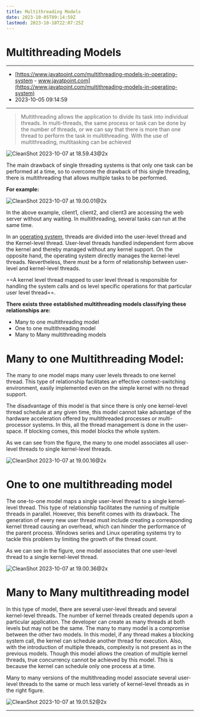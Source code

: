 ```yaml
---
title: Multithreading Models
date: 2023-10-05T09:14:59Z
lastmod: 2023-10-18T22:07:25Z
---
```


# Multithreading Models

---

* [https://www.javatpoint.com/multithreading-models-in-operating-system - www.javatpoint.com](https://www.javatpoint.com/multithreading-models-in-operating-system)
* 2023-10-05 09:14:59

---

> Multithreading allows the application to divide its task into individual threads. In multi-threads, the same process or task can be done by the number of threads, or we can say that there is more than one thread to perform the task in multithreading. With the use of multithreading, multitasking can be achieved

​![CleanShot 2023-10-07 at 18.59.43@2x](assets/CleanShot%202023-10-07%20at%2018.59.43@2x-20231007185953-bq07yw5.png)​

The main drawback of single threading systems is that only one task can be performed at a time, so to overcome the drawback of this single threading, there is multithreading that allows multiple tasks to be performed.

**For example:**

​![CleanShot 2023-10-07 at 19.00.01@2x](assets/CleanShot%202023-10-07%20at%2019.00.01@2x-20231007190005-sv9y163.png)​

In the above example, client1, client2, and client3 are accessing the web server without any waiting. In multithreading, several tasks can run at the same time.

In an [operating system](https://www.javatpoint.com/os-tutorial), threads are divided into the user-level thread and the Kernel-level thread. User-level threads handled independent form above the kernel and thereby managed without any kernel support. On the opposite hand, the operating system directly manages the kernel-level threads. Nevertheless, there must be a form of relationship between user-level and kernel-level threads.

==A kernel level thread mapped to user level thread is responsible for handling the system calls and os level specific operations for that particular user level thread==.

**There exists three established multithreading models classifying these relationships are:**

* Many to one multithreading model
* One to one multithreading model
* Many to Many multithreading models

# Many to one Multithreading Model:

The many to one model maps many user levels threads to one kernel thread. This type of relationship facilitates an effective context-switching environment, easily implemented even on the simple kernel with no thread support.

The disadvantage of this model is that since there is only one kernel-level thread schedule at any given time, this model cannot take advantage of the hardware acceleration offered by multithreaded processes or multi-processor systems. In this, all the thread management is done in the user-space. If blocking comes, this model blocks the whole system.

As we can see from the figure, the many to one model associates all user-level threads to single kernel-level threads.

​![CleanShot 2023-10-07 at 19.00.16@2x](assets/CleanShot%202023-10-07%20at%2019.00.16@2x-20231007190021-xjnaw7n.png)​

# One to one multithreading model

The one-to-one model maps a single user-level thread to a single kernel-level thread. This type of relationship facilitates the running of multiple threads in parallel. However, this benefit comes with its drawback. The generation of every new user thread must include creating a corresponding kernel thread causing an overhead, which can hinder the performance of the parent process. Windows series and Linux operating systems try to tackle this problem by limiting the growth of the thread count.

As we can see in the figure, one model associates that one user-level thread to a single kernel-level thread.

![CleanShot 2023-10-07 at 19.00.36@2x](assets/CleanShot%202023-10-07%20at%2019.00.36@2x-20231007190040-rgu4hyj.png)

# Many to Many multithreading model

In this type of model, there are several user-level threads and several kernel-level threads. The number of kernel threads created depends upon a particular application. The developer can create as many threads at both levels but may not be the same. The many to many model is a compromise between the other two models. In this model, if any thread makes a blocking system call, the kernel can schedule another thread for execution. Also, with the introduction of multiple threads, complexity is not present as in the previous models. Though this model allows the creation of multiple kernel threads, true concurrency cannot be achieved by this model. This is because the kernel can schedule only one process at a time.

Many to many versions of the multithreading model associate several user-level threads to the same or much less variety of kernel-level threads as in the right figure.

​![CleanShot 2023-10-07 at 19.01.52@2x](assets/CleanShot%202023-10-07%20at%2019.01.52@2x-20231007190156-gxpd0ex.png)​

---
